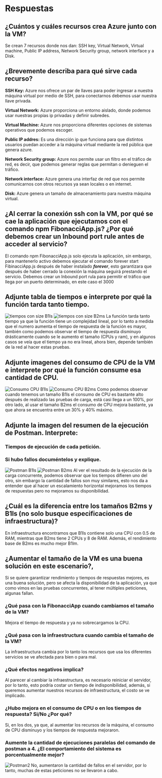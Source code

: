 # Respuestas

## ¿Cuántos y cuáles recursos crea Azure junto con la VM?
Se crean 7 recursos donde nos dan: SSH key, Virtual Network, Virtual machine, Public IP address, 
Network Security group, network interface y a Disk.

## ¿Brevemente describa para qué sirve cada recurso?
**SSH Key:** Azure nos ofrece un par de llaves para poder ingresar a nuestra máquina virtual por medio de SSH, para conectarnos debemos usar nuestra llave privada.

**Virtual Network:** Azure proporciona un entorno aislado, donde podemos usar nuestras propias ip privadas y definir subredes.

**Virtual Machine:** Azure nos proporciona diferentes opciones de sistemas operativos que podemos escoger.

**Public IP addres:** Es una dirección ip que funciona para que distintos usuarios puedan acceder a la máquina virtual mediante la red pública que genera azure.

**Network Security group:** Azure nos permite usar un filtro en el tráfico de red, es decir, que podemos generar reglas que permitan o denieguen el tráfico.

**Network interface:** Azure genera una interfaz de red que nos permite comunicarnos con otros recursos ya sean locales o en internet.

**Disk:** Azure genera un tamaño de almacenamiento para nuestra máquina virtual.

## ¿Al cerrar la conexión ssh con la VM, por qué se cae la aplicación que ejecutamos con el comando npm FibonacciApp.js? ¿Por qué debemos crear un Inbound port rule antes de acceder al servicio?

El comando npm FibonacciApp.js solo ejecuta la aplicación, sin embargo, para mantenerlo activo debemos ejecutar el comando forever start FibinacciApp.js después de haber instalado ***forever***, esto garantizara que después de haber cerrado la conexión la máquina seguirá prestando el servicio.
Debemos crear un Inbound port rula para permitir el tráfico que llega por un puerto determinado, en este caso el 3000

## Adjunte tabla de tiempos e interprete por qué la función tarda tanto tiempo.
![tiempos con size B1ls](img/B1ls.png)
![tiempos con size B2ms](img/B2ms.png)
La función tarda tanto tiempo ya que la función tiene un complejidad lineal, por lo tanto a medida que el numero aumenta el tiempo de respuesta de la función es mayor, también como podemos observar el tiempo de respuesta disminuyo drásticamente cuando se le aumento el tamaño (CPUs y ram), y en algunos casos se veía que el tiempo ya no era lineal, ahora bien, depende también de la red al hacer estas pruebas.

## Adjunte imagenes del consumo de CPU de la VM e interprete por qué la función consume esa cantidad de CPU.
![Consumo CPU B1ls](img/CPUB1ls.png)
![Consumo CPU B2ms](img/CPUB2ms.png)
Como podemos observar cuando tenemos un tamaño B1ls el consumo de CPU es bastante alto después de realizado las pruebas de carga, está casi llega a un 100%, por otro lado, al usar el tamaño B2ms el consumo de CPU mejora bastante, ya que ahora se encuentra entre un 30% y 40% máximo.


## Adjunte la imagen del resumen de la ejecución de Postman. Interprete:
### Tiempos de ejecución de cada petición.
### Si hubo fallos documéntelos y explique.
![Postman B1ls](img/POSB1ls.png)
![Postman B2ms](img/POSB2ms.png)
Al ver el resultado de la ejecución de la carga concurrente, podemos observar que los tiempos difieren uno del otro, sin embargo la cantidad de fallos son muy similares, esto nos da a entender que al hacer un escalamiento horizontal mejoramos los tiempos de respuestas pero no mejoramos su disponibilidad.

## ¿Cuál es la diferencia entre los tamaños B2ms y B1ls (no solo busque especificaciones de infraestructura)?
En infraestructura encontramos que B1ls contiene solo una CPU con 0.5 de RAM, mientras que B2ms tiene 2 CPUs y 8 de RAM. Además, el rendimiento base de B2ms es mucho mejor B1lm.

## ¿Aumentar el tamaño de la VM es una buena solución en este escenario?,

Si se quiere garantizar rendimiento y tiempos de respuestas mejores, es una buena solución, pero se afecta la disponibilidad de la aplicación, ya que como vimos en las pruebas concurrentes, al tener múltiples peticiones, algunas fallan.

### ¿Qué pasa con la FibonacciApp cuando cambiamos el tamaño de la VM?
Mejora el tiempo de respuesta y ya no sobrecargamos la CPU.
### ¿Qué pasa con la infraestructura cuando cambia el tamaño de la VM?
La infraestructura cambia por lo tanto los recursos que usa los diferentes servicios se ve afectada para bien o para mal.
### ¿Qué efectos negativos implica?
Al parecer al cambiar la infraestructura, es necesario reiniciar el servidor, por lo tanto, esto podría costar un tiempo de indisponibilidad, además, si queremos aumentar nuestros recursos de infraestructura, el costo se ve implicado.

### ¿Hubo mejora en el consumo de CPU o en los tiempos de respuesta? Si/No ¿Por qué?
Si, en los dos, ya que, al aumentar los recursos de la máquina, el consumo de CPU disminuyo y los tiempos de respuesta mejoraron.

### Aumente la cantidad de ejecuciones paralelas del comando de postman a 4. ¿El comportamiento del sistema es porcentualmente mejor?
![Postman2](img/POS2.png)
No, aumentaron la cantidad de fallos en el servidor, por lo tanto, muchas de estas peticiones no se llevaron a cabo.
